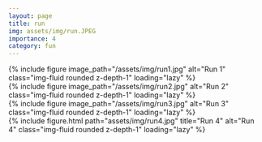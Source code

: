```yaml
---
layout: page
title: run
img: assets/img/run.JPEG 
importance: 4
category: fun
---
```

<div class="row row-cols-1 row-cols-md-3 g-3">
  <div class="col">
    {% include figure image_path="/assets/img/run1.jpg" alt="Run 1" class="img-fluid rounded z-depth-1" loading="lazy" %}
  </div>
  <div class="col">
    {% include figure image_path="/assets/img/run2.jpg" alt="Run 2" class="img-fluid rounded z-depth-1" loading="lazy" %}
  </div>
  <div class="col">
    {% include figure image_path="/assets/img/run3.jpg" alt="Run 3" class="img-fluid rounded z-depth-1" loading="lazy" %}
  </div>
</div>
<div class="row g-3 mt-3">
  <div class="col-12 col-md-6 offset-md-3">
    {% include figure.html path="assets/img/run4.jpg" title="Run 4" alt="Run 4" class="img-fluid rounded z-depth-1" loading="lazy" %}
  </div>
</div>


